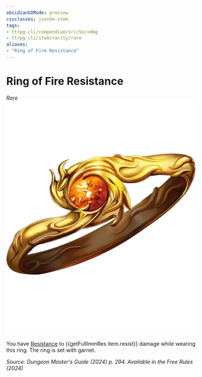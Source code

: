 ```yaml
---
obsidianUIMode: preview
cssclasses: json5e-item
tags:
- ttrpg-cli/compendium/src/5e/xdmg
- ttrpg-cli/item/rarity/rare
aliases: 
- "Ring of Fire Resistance"
---
```

# Ring of Fire Resistance
*Rare*  
![](3-Compendium/items/img/ring-of-resistance.webp#right)


You have [Resistance](3-Compendium/rules/variant-rules/resistance-xphb.md) to {{getFullImmRes item.resist}} damage while wearing this ring. The ring is set with garnet.

*Source: Dungeon Master's Guide (2024) p. 294. Available in the Free Rules (2024)*